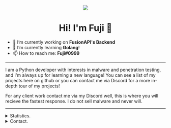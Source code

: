 <p align=center>
  <img src="https://avatars3.githubusercontent.com/u/66761259?s=200"/>
</p>
<h1 align=center>Hi! I'm Fuji 👋</h1>

- 🔭 I’m currently working on **FusionAPI's Backend**
- 🌱 I’m currently learning **Golang**!
- 📫 How to reach me: **Fuji#0999**

<hr>

I am a Python developer with interests in malware and penetration testing, and I'm always up for learning a new language! You can see a list of my projects here on github or you can contact me via Discord for a more in-depth tour of my projects!

For any client work contact me via my Discord well, this is where you will recieve the fastest response. I do not sell malware and never will.

<hr>

<details>
      <summary>Statistics.</summary>
  <p align=center>
    <a href="https://github.com/0xKyoto">
      <img align="center" src="https://github-readme-stats.vercel.app/api?username=0xKyoto&show_icons=true&include_all_commits=true&show_icons=true&title_color=303030&icon_color=303030&text_color=303030&bg_color=ffffff&hide_border=true" alt="Fuji's Statistics." />
      <img align="center" src="https://github-readme-stats.vercel.app/api/top-langs/?username=0xKyoto&show_icons=true&show_icons=true&title_color=fff&icon_color=303030&text_color=303030&bg_color=ffffff&hide_border=true" alt="Fuji's Statistics." />
    </a>
  </p>
</details>
<details>
      <summary>Contact.</summary>
  <p align=center>
    <a href="https://github.com/0xKyoto">Github lol.</a>
    <br>
    <a href="https://twitter.com/SimpSwapper">@SimpSwapper</a>
    <br>
    <a href="https://discord.gg/api">Fuji#0999</a>
  </p>
</details>

